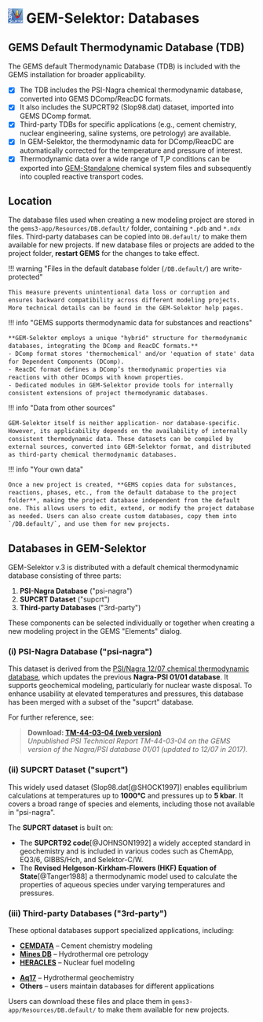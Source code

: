 # <img style="float: center; height: 6%; width: 6%;" src="../../../img/gems2.png"> GEM-Selektor: Databases

## GEMS Default Thermodynamic Database (TDB)

The GEMS default Thermodynamic Database (TDB) is included with the GEMS installation for broader applicability.

- [x] The TDB includes the PSI-Nagra chemical thermodynamic database, converted into GEMS DComp/ReacDC formats.
- [x] It also includes the SUPCRT92 (Slop98.dat) dataset, imported into GEMS DComp format.  
- [x] Third-party TDBs for specific applications (e.g., cement chemistry, nuclear engineering, saline systems, ore petrology) are available.  
- [x] In GEM-Selektor, the thermodynamic data for DComp/ReacDC are automatically corrected for the temperature and pressure of interest.  
- [x] Thermodynamic data over a wide range of T,P conditions can be exported into [GEM-Standalone](/../../start/gemstandalone) chemical system files and subsequently into coupled reactive transport codes.

## Location

The database files used when creating a new modeling project are stored in the `gems3-app/Resources/DB.default/` folder, containing `*.pdb` and `*.ndx` files. Third-party databases can be copied into `DB.default/` to make them available for new projects. If new database files or projects are added to the project folder, **restart GEMS** for the changes to take effect.

!!! warning "Files in the default database folder (`/DB.default/`) are write-protected"

    This measure prevents unintentional data loss or corruption and ensures backward compatibility across different modeling projects. More technical details can be found in the GEM-Selektor help pages.

!!! info "GEMS supports thermodynamic data for substances and reactions"

    **GEM-Selektor employs a unique "hybrid" structure for thermodynamic databases, integrating the DComp and ReacDC formats.**
    - DComp format stores 'thermochemical' and/or 'equation of state' data for Dependent Components (DComp).
    - ReacDC format defines a DComp’s thermodynamic properties via reactions with other DComps with known properties.
    - Dedicated modules in GEM-Selektor provide tools for internally consistent extensions of project thermodynamic databases.

!!! info "Data from other sources"

    GEM-Selektor itself is neither application- nor database-specific. However, its applicability depends on the availability of internally consistent thermodynamic data. These datasets can be compiled by external sources, converted into GEM-Selektor format, and distributed as third-party chemical thermodynamic databases.

!!! info "Your own data"

    Once a new project is created, **GEMS copies data for substances, reactions, phases, etc., from the default database to the project folder**, making the project database independent from the default one. This allows users to edit, extend, or modify the project database as needed. Users can also create custom databases, copy them into `/DB.default/`, and use them for new projects.

## Databases in GEM-Selektor

GEM-Selektor v.3 is distributed with a default chemical thermodynamic database consisting of three parts:

1. **PSI-Nagra Database** ("psi-nagra")
2. **SUPCRT Dataset** ("supcrt")
3. **Third-party Databases** ("3rd-party")

These components can be selected individually or together when creating a new modeling project in the GEMS "Elements" dialog.

### (i) PSI-Nagra Database ("psi-nagra")

This dataset is derived from the [PSI/Nagra 12/07 chemical thermodynamic database](https://www.psi.ch/en/les/database), which updates the previous **Nagra-PSI 01/01 database**. It supports geochemical modeling, particularly for nuclear waste disposal. To enhance usability at elevated temperatures and pressures, this database has been merged with a subset of the "supcrt" database.

For further reference, see:
> **Download: [TM-44-03-04 (web version)](../TM-44-03-04-web.pdf)**  
> *Unpublished PSI Technical Report TM-44-03-04 on the GEMS version of the Nagra/PSI database 01/01 (updated to 12/07 in 2017).*

### (ii) SUPCRT Dataset ("supcrt")

This widely used dataset (Slop98.dat[@SHOCK1997]) enables equilibrium calculations at temperatures up to **1000°C** and pressures up to **5 kbar**. It covers a broad range of species and elements, including those not available in "psi-nagra". 

The **SUPCRT dataset** is built on:

  - The **SUPCRT92 code**[@JOHNSON1992] a widely accepted standard in geochemistry and is included in various codes such as ChemApp, EQ3/6, GIBBS/Hch, and Selektor-C/W.
  - The **Revised Helgeson-Kirkham-Flowers (HKF) Equation of State**[@Tanger1988] a thermodynamic model used to calculate the properties of aqueous species under varying temperatures and pressures.

### (iii) Third-party Databases ("3rd-party")

These optional databases support specialized applications, including:

- **[CEMDATA](https://www.empa.ch/web/s308/thermodynamic-data)** – Cement chemistry modeling
- **[Mines DB](https://geoinfo.nmt.edu/mines-tdb/)** – Hydrothermal ore petrology
- **[HERACLES](https://www.psi.ch/en/heracles/gems-specific-heracles-database)** – Nuclear fuel modeling
<!-- - **[THEREDA](../../../community/saline)** – Saline systems using the Pitzer model -->
- **[Aq17](https://www.researchgate.net/publication/325402295_TDB_Miron_etal_2017_GEM-Selektor)** – Hydrothermal geochemistry
- **Others** – users maintain databases for different applications

Users can download these files and place them in `gems3-app/Resources/DB.default/` to make them available for new projects.

